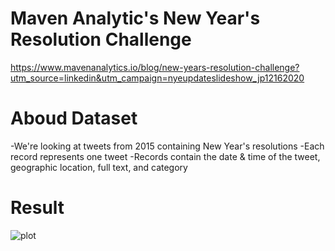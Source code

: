 # Maven Analytic's New Year's Resolution Challenge
https://www.mavenanalytics.io/blog/new-years-resolution-challenge?utm_source=linkedin&utm_campaign=nyeupdateslideshow_jp12162020

# Aboud Dataset
-We're looking at tweets from 2015 containing New Year's resolutions
-Each record represents one tweet
-Records contain the date & time of the tweet, geographic location, full text, and category

# Result
![plot](https://github.com/HarshBathia/Analysis/edit/master/PowerBI/NewYearsResolutionsTweets/Capture.PNG)
